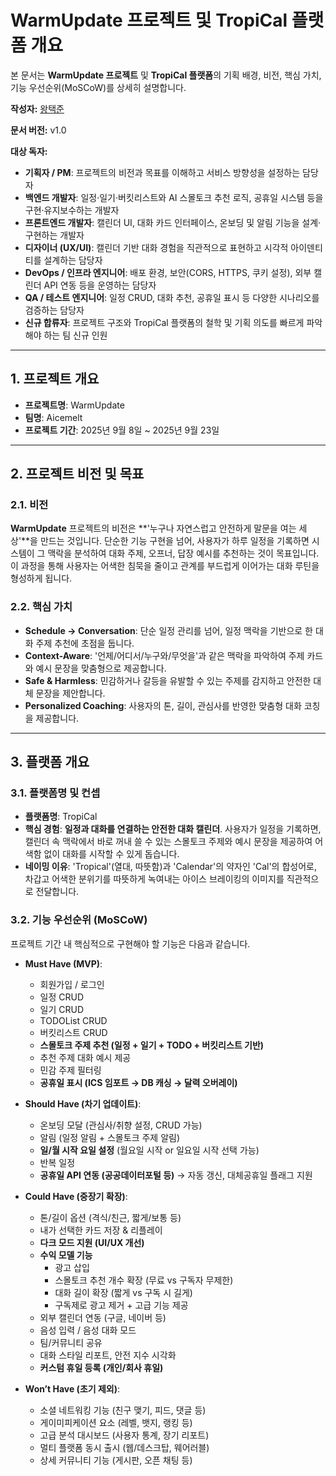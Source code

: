 # WarmUpdate 프로젝트 및 TropiCal 플랫폼 개요

본 문서는 **WarmUpdate 프로젝트** 및 **TropiCal 플랫폼**의 기획 배경, 비전, 핵심 가치, 기능 우선순위(MoSCoW)를 상세히 설명합니다.

**작성자:** [왕택준](https://github.com/TJK98)

**문서 버전:** v1.0

**대상 독자:**

* **기획자 / PM**: 프로젝트의 비전과 목표를 이해하고 서비스 방향성을 설정하는 담당자
* **백엔드 개발자**: 일정·일기·버킷리스트와 AI 스몰토크 추천 로직, 공휴일 시스템 등을 구현·유지보수하는 개발자
* **프론트엔드 개발자**: 캘린더 UI, 대화 카드 인터페이스, 온보딩 및 알림 기능을 설계·구현하는 개발자
* **디자이너 (UX/UI)**: 캘린더 기반 대화 경험을 직관적으로 표현하고 시각적 아이덴티티를 설계하는 담당자
* **DevOps / 인프라 엔지니어**: 배포 환경, 보안(CORS, HTTPS, 쿠키 설정), 외부 캘린더 API 연동 등을 운영하는 담당자
* **QA / 테스트 엔지니어**: 일정 CRUD, 대화 추천, 공휴일 표시 등 다양한 시나리오를 검증하는 담당자
* **신규 합류자**: 프로젝트 구조와 TropiCal 플랫폼의 철학 및 기획 의도를 빠르게 파악해야 하는 팀 신규 인원

---

## 1. 프로젝트 개요

* **프로젝트명**: WarmUpdate
* **팀명**: Aicemelt
* **프로젝트 기간**: 2025년 9월 8일 ~ 2025년 9월 23일

---

## 2. 프로젝트 비전 및 목표

### 2.1. 비전
**WarmUpdate** 프로젝트의 비전은 **'누구나 자연스럽고 안전하게 말문을 여는 세상'**을 만드는 것입니다. 단순한 기능 구현을 넘어, 사용자가 하루 일정을 기록하면 시스템이 그 맥락을 분석하여 대화 주제, 오프너, 답장 예시를 추천하는 것이 목표입니다. 이 과정을 통해 사용자는 어색한 침묵을 줄이고 관계를 부드럽게 이어가는 대화 루틴을 형성하게 됩니다.

### 2.2. 핵심 가치
* **Schedule → Conversation**: 단순 일정 관리를 넘어, 일정 맥락을 기반으로 한 대화 주제 추천에 초점을 둡니다.
* **Context-Aware**: '언제/어디서/누구와/무엇을'과 같은 맥락을 파악하여 주제 카드와 예시 문장을 맞춤형으로 제공합니다.
* **Safe & Harmless**: 민감하거나 갈등을 유발할 수 있는 주제를 감지하고 안전한 대체 문장을 제안합니다.
* **Personalized Coaching**: 사용자의 톤, 길이, 관심사를 반영한 맞춤형 대화 코칭을 제공합니다.

---

## 3. 플랫폼 개요

### 3.1. 플랫폼명 및 컨셉
* **플랫폼명**: TropiCal
* **핵심 경험**: **일정과 대화를 연결하는 안전한 대화 캘린더**. 사용자가 일정을 기록하면, 캘린더 속 맥락에서 바로 꺼내 쓸 수 있는 스몰토크 주제와 예시 문장을 제공하여 어색함 없이 대화를 시작할 수 있게 돕습니다.
* **네이밍 이유**: 'Tropical'(열대, 따뜻함)과 'Calendar'의 약자인 'Cal'의 합성어로, 차갑고 어색한 분위기를 따뜻하게 녹여내는 아이스 브레이킹의 이미지를 직관적으로 전달합니다.

### 3.2. 기능 우선순위 (MoSCoW)
프로젝트 기간 내 핵심적으로 구현해야 할 기능은 다음과 같습니다.

* **Must Have (MVP)**:
    * 회원가입 / 로그인
    * 일정 CRUD
    * 일기 CRUD
    * TODOList CRUD
    * 버킷리스트 CRUD
    * **스몰토크 주제 추천 (일정 + 일기 + TODO + 버킷리스트 기반)**
    * 추천 주제 대화 예시 제공
    * 민감 주제 필터링
    * **공휴일 표시 (ICS 임포트 → DB 캐싱 → 달력 오버레이)**

* **Should Have (차기 업데이트)**:
    * 온보딩 모달 (관심사/취향 설정, CRUD 가능)
    * 알림 (일정 알림 + 스몰토크 주제 알림)
    * **일/월 시작 요일 설정** (월요일 시작 or 일요일 시작 선택 가능)
    * 반복 일정
    * **공휴일 API 연동 (공공데이터포털 등)** → 자동 갱신, 대체공휴일 플래그 지원

* **Could Have (중장기 확장)**:
    * 톤/길이 옵션 (격식/친근, 짧게/보통 등)
    * 내가 선택한 카드 저장 & 리플레이
    * **다크 모드 지원 (UI/UX 개선)**
    * **수익 모델 기능**
        * 광고 삽입
        * 스몰토크 추천 개수 확장 (무료 vs 구독자 무제한)
        * 대화 길이 확장 (짧게 vs 구독 시 길게)
        * 구독제로 광고 제거 + 고급 기능 제공
    * 외부 캘린더 연동 (구글, 네이버 등)
    * 음성 입력 / 음성 대화 모드
    * 팀/커뮤니티 공유
    * 대화 스타일 리포트, 안전 지수 시각화
    * **커스텀 휴일 등록 (개인/회사 휴일)**


* **Won’t Have (초기 제외)**:
    * 소셜 네트워킹 기능 (친구 맺기, 피드, 댓글 등)
    * 게이미피케이션 요소 (레벨, 뱃지, 랭킹 등)
    * 고급 분석 대시보드 (사용자 통계, 장기 리포트)
    * 멀티 플랫폼 동시 출시 (웹/데스크탑, 웨어러블)
    * 상세 커뮤니티 기능 (게시판, 오픈 채팅 등)
